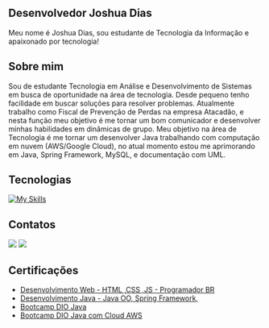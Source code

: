 ## Desenvolvedor Joshua Dias
Meu nome é Joshua Dias, sou estudante de Tecnologia da Informação e apaixonado por tecnologia!

## Sobre mim
Sou de estudante Tecnologia em Análise e Desenvolvimento de Sistemas em busca de oportunidade na área de tecnologia. Desde pequeno tenho facilidade em buscar soluções para resolver problemas. Atualmente trabalho como Fiscal de Prevenção de Perdas na empresa Atacadão, e nesta função meu objetivo é me tornar um bom comunicador e desenvolver minhas habilidades em dinâmicas de grupo. Meu objetivo na área de Tecnologia é me tornar um desenvolver Java trabalhando com computação em nuvem (AWS/Google Cloud), no atual momento estou me aprimorando em Java, Spring Framework, MySQL, e documentação com UML.

## Tecnologias

[![My Skills](https://skillicons.dev/icons?i=java,spring,mysql,js,nodejs,react,git,azure,aws&perline=17)](https://skillicons.dev)

## Contatos
<div>
  <a href="www.linkedin.com/in/joshua-diasdev01112003"><img src = "https://img.shields.io/badge/LinkedIn-0077B5?style=for-the-badge&logo=linkedin&logoColor=white"></a>
  <a href="joshua.dbfdev@gmail.com"><img src= "https://img.shields.io/badge/Gmail-D14836?style=for-the-badge&logo=gmail&logoColor=white"></a>
</div>

## Certificações
- [<i class="web-basico"></i> Desenvolvimento Web - HTML ,CSS ,JS - Programador BR](https://certificados.programadorbr.com/certificado/DVWBJDBDF28HT30099)
- [<i class="java-nelio"></i> Desenvolvimento Java - Java OO, Spring Framework, ](index.html)
- [<i class="dio-java"></i> Bootcamp DIO Java](index.html)
- [<i class="dio-aws"></i> Bootcamp DIO Java com Cloud AWS](index.html)

